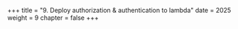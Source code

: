 +++
title = "9. Deploy authorization & authentication to lambda"
date = 2025
weight = 9
chapter = false
+++
